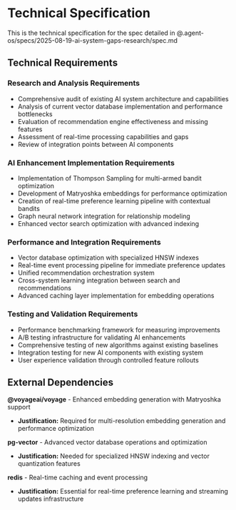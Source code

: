 # Technical Specification

This is the technical specification for the spec detailed in @.agent-os/specs/2025-08-19-ai-system-gaps-research/spec.md

## Technical Requirements

### Research and Analysis Requirements
- Comprehensive audit of existing AI system architecture and capabilities
- Analysis of current vector database implementation and performance bottlenecks
- Evaluation of recommendation engine effectiveness and missing features
- Assessment of real-time processing capabilities and gaps
- Review of integration points between AI components

### AI Enhancement Implementation Requirements
- Implementation of Thompson Sampling for multi-armed bandit optimization
- Development of Matryoshka embeddings for performance optimization
- Creation of real-time preference learning pipeline with contextual bandits
- Graph neural network integration for relationship modeling
- Enhanced vector search optimization with advanced indexing

### Performance and Integration Requirements
- Vector database optimization with specialized HNSW indexes
- Real-time event processing pipeline for immediate preference updates
- Unified recommendation orchestration system
- Cross-system learning integration between search and recommendations
- Advanced caching layer implementation for embedding operations

### Testing and Validation Requirements
- Performance benchmarking framework for measuring improvements
- A/B testing infrastructure for validating AI enhancements
- Comprehensive testing of new algorithms against existing baselines
- Integration testing for new AI components with existing system
- User experience validation through controlled feature rollouts

## External Dependencies

**@voyageai/voyage** - Enhanced embedding generation with Matryoshka support
- **Justification:** Required for multi-resolution embedding generation and performance optimization

**pg-vector** - Advanced vector database operations and optimization
- **Justification:** Needed for specialized HNSW indexing and vector quantization features

**redis** - Real-time caching and event processing
- **Justification:** Essential for real-time preference learning and streaming updates infrastructure